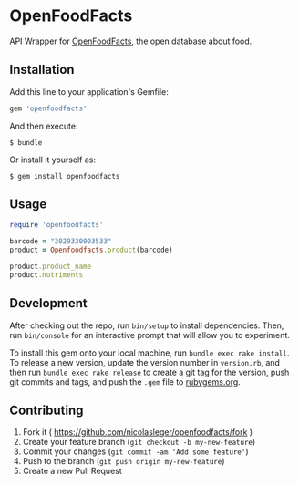 # OpenFoodFacts

API Wrapper for [OpenFoodFacts](https://openfoodfacts.org/), the open database about food.

## Installation

Add this line to your application's Gemfile:

```ruby
gem 'openfoodfacts'
```

And then execute:

    $ bundle

Or install it yourself as:

    $ gem install openfoodfacts

## Usage

```ruby
require 'openfoodfacts'

barcode = "3029330003533"
product = Openfoodfacts.product(barcode)

product.product_name
product.nutriments
```

## Development

After checking out the repo, run `bin/setup` to install dependencies. Then, run `bin/console` for an interactive prompt that will allow you to experiment.

To install this gem onto your local machine, run `bundle exec rake install`. To release a new version, update the version number in `version.rb`, and then run `bundle exec rake release` to create a git tag for the version, push git commits and tags, and push the `.gem` file to [rubygems.org](https://rubygems.org).

## Contributing

1. Fork it ( https://github.com/nicolasleger/openfoodfacts/fork )
2. Create your feature branch (`git checkout -b my-new-feature`)
3. Commit your changes (`git commit -am 'Add some feature'`)
4. Push to the branch (`git push origin my-new-feature`)
5. Create a new Pull Request
